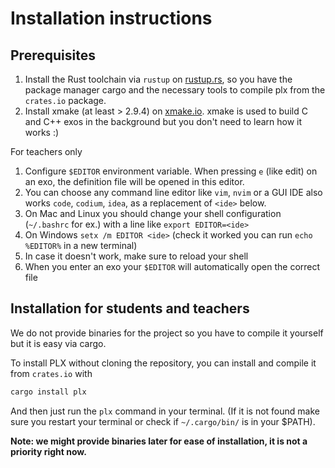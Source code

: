 # Installation instructions

## Prerequisites

1. Install the Rust toolchain via `rustup` on [rustup.rs](https://rustup.rs/), so you have the package manager cargo and the necessary tools to compile plx from the `crates.io` package.
1. Install xmake (at least > 2.9.4) on [xmake.io](https://xmake.io/#/guide/installation). xmake is used to build C and C++ exos in the background but you don't need to learn how it works :)

For teachers only
1. Configure `$EDITOR` environment variable. When pressing `e` (like edit) on an exo, the definition file will be opened in this editor.
  1. You can choose any command line editor like `vim`, `nvim` or a GUI IDE also works `code`, `codium`, `idea`, as a replacement of `<ide>` below.
  1. On Mac and Linux you should change your shell configuration (`~/.bashrc` for ex.) with a line like `export EDITOR=<ide>`
  1. On Windows `setx /m EDITOR <ide>` (check it worked you can run `echo %EDITOR%` in a new terminal)
  1. In case it doesn't work, make sure to reload your shell
  1. When you enter an exo your `$EDITOR` will automatically open the correct file

## Installation for students and teachers
We do not provide binaries for the project so you have to compile it yourself but it is easy via cargo.

To install PLX without cloning the repository, you can install and compile it from `crates.io` with

```sh
cargo install plx
```

And then just run the `plx` command in your terminal. (If it is not found make sure you restart your terminal or check if `~/.cargo/bin/` is in your $PATH).

**Note: we might provide binaries later for ease of installation, it is not a priority right now.**

